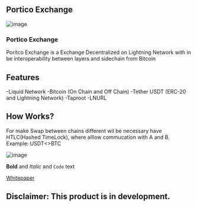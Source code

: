## Portico Exchange
![image](https://user-images.githubusercontent.com/83122757/160579966-360666b0-3830-490b-b30c-e4c8c5752872.png)

### Portico Exchange

Poritco Exchange is a Exchange Decentralized on Lightning Network with in be interoperability between layers and sidechain from Bitcoin

## Features

-Liquid Network
-Bitcoin (On Chain and Off Chain)
-Tether USDT (ERC-20 and Lightning Network)
-Taproot
-LNURL

## How Works? 

For make Swap between chains different wil be necessary have HTLC(Hashed TimeLock), where alllow commucation with A and B.
Example: USDT<>BTC

![image](https://user-images.githubusercontent.com/83122757/160580176-7cd2852a-2e08-4fc5-9c60-e4fc5ce6afa5.png)

**Bold** and _Italic_ and `Code` text

[Whitepaper](https://layertwolabs.gitbook.io/portico-exchange/)

## Disclaimer: This product is in development. 
